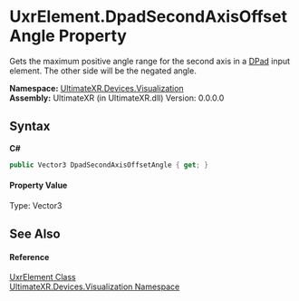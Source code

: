 # UxrElement.DpadSecondAxisOffsetAngle Property 
 

Gets the maximum positive angle range for the second axis in a <a href="T_UltimateXR_Devices_Visualization_UxrElementType">DPad</a> input element. The other side will be the negated angle.

**Namespace:**&nbsp;<a href="N_UltimateXR_Devices_Visualization">UltimateXR.Devices.Visualization</a><br />**Assembly:**&nbsp;UltimateXR (in UltimateXR.dll) Version: 0.0.0.0

## Syntax

**C#**<br />
``` C#
public Vector3 DpadSecondAxisOffsetAngle { get; }
```


#### Property Value
Type: Vector3

## See Also


#### Reference
<a href="T_UltimateXR_Devices_Visualization_UxrElement">UxrElement Class</a><br /><a href="N_UltimateXR_Devices_Visualization">UltimateXR.Devices.Visualization Namespace</a><br />